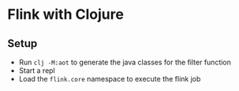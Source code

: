 # Flink with Clojure

## Setup

* Run `clj -M:aot` to generate the java classes for the filter function
* Start a repl
* Load the `flink.core` namespace to execute the flink job
